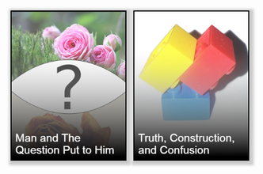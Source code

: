 <div style="text-align:center">
<div style="display: inline-block; margin-right:10px;">
    <a href="man_and_his_question.html">
        <img src="img/man_and_quest_front.png" style="border: 2px black solid; box-shadow: 3px 3px 5px 6px #ccc;" width="230" height="300"/>
    </a>
</div>
<div style="display: inline-block;">
    <a href="truth_construction_confusion.html">
        <img src="img/truth_cons_front.png" style="border: 2px black solid; box-shadow: 3px 3px 5px 6px #ccc;" width="230" height="300"/>
    </a>
</div>
<div>
